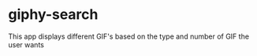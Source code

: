 # giphy-search
This app displays different GIF's based on the type and number of GIF the user wants



